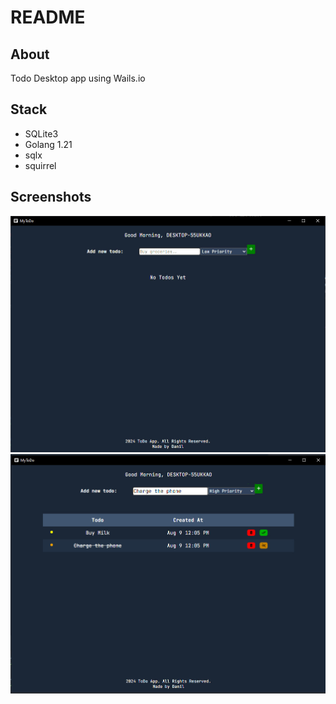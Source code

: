 # README

## About
Todo Desktop app using Wails.io

## Stack
- SQLite3
- Golang 1.21
- sqlx
- squirrel

## Screenshots
![pic1](./docs/empty_list.jpg)
![pic2](./docs/filled_list.jpg)
